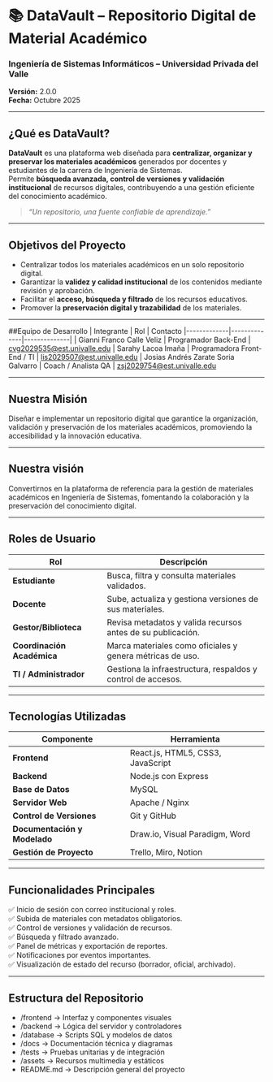 # 📚 DataVault – Repositorio Digital de Material Académico  
### Ingeniería de Sistemas Informáticos – Universidad Privada del Valle
**Versión:** 2.0.0  
**Fecha:** Octubre 2025  

---

## ¿Qué es DataVault?
**DataVault** es una plataforma web diseñada para **centralizar, organizar y preservar los materiales académicos** generados por docentes y estudiantes de la carrera de Ingeniería de Sistemas.  
Permite **búsqueda avanzada, control de versiones y validación institucional** de recursos digitales, contribuyendo a una gestión eficiente del conocimiento académico.

> *“Un repositorio, una fuente confiable de aprendizaje.”*

---

## Objetivos del Proyecto
- Centralizar todos los materiales académicos en un solo repositorio digital.  
- Garantizar la **validez y calidad institucional** de los contenidos mediante revisión y aprobación.  
- Facilitar el **acceso, búsqueda y filtrado** de los recursos educativos.  
- Promover la **preservación digital y trazabilidad** de los materiales.

---

##Equipo de Desarrollo
| Integrante | Rol | Contacto
|-------------|--------------|--------------|
| Gianni Franco Calle Veliz	| Programador Back-End | cvg2029535@est.univalle.edu
| Sarahy Lacoa Imaña |	Programadora Front-End / TI	| lis2029507@est.univalle.edu
| Josias Andrés Zarate Soria Galvarro |	Coach / Analista QA	| zsj2029754@est.univalle.edu

---

## Nuestra Misión
Diseñar e implementar un repositorio digital que garantice la organización, validación y preservación de los materiales académicos, promoviendo la accesibilidad y la innovación educativa.

---

## Nuestra visión
Convertirnos en la plataforma de referencia para la gestión de materiales académicos en Ingeniería de Sistemas, fomentando la colaboración y la preservación del conocimiento digital.

---

## Roles de Usuario
| Rol | Descripción |
|------|--------------|
| **Estudiante** | Busca, filtra y consulta materiales validados. |
| **Docente** | Sube, actualiza y gestiona versiones de sus materiales. |
| **Gestor/Biblioteca** | Revisa metadatos y valida recursos antes de su publicación. |
| **Coordinación Académica** | Marca materiales como oficiales y genera métricas de uso. |
| **TI / Administrador** | Gestiona la infraestructura, respaldos y control de accesos. |

---

## Tecnologías Utilizadas
| Componente | Herramienta |
|-------------|--------------|
| **Frontend** | React.js, HTML5, CSS3, JavaScript |
| **Backend** | Node.js con Express |
| **Base de Datos** | MySQL |
| **Servidor Web** | Apache / Nginx |
| **Control de Versiones** | Git y GitHub |
| **Documentación y Modelado** | Draw.io, Visual Paradigm, Word |
| **Gestión de Proyecto** | Trello, Miro, Notion |

---

## Funcionalidades Principales
✅ Inicio de sesión con correo institucional y roles.  
✅ Subida de materiales con metadatos obligatorios.  
✅ Control de versiones y validación de recursos.  
✅ Búsqueda y filtrado avanzado.  
✅ Panel de métricas y exportación de reportes.  
✅ Notificaciones por eventos importantes.  
✅ Visualización de estado del recurso (borrador, oficial, archivado).  

---

## Estructura del Repositorio
- /frontend → Interfaz y componentes visuales
- /backend → Lógica del servidor y controladores
- /database → Scripts SQL y modelos de datos
- /docs → Documentación técnica y diagramas
- /tests → Pruebas unitarias y de integración
- /assets → Recursos multimedia y estáticos
- README.md → Descripción general del proyecto
